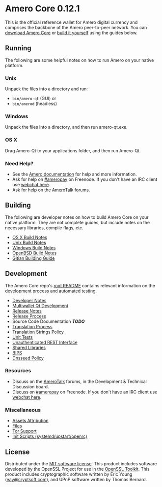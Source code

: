 Amero Core 0.12.1
=====================

This is the official reference wallet for Amero digital currency and comprises the backbone of the Amero peer-to-peer network. You can [download Amero Core](https://www.amero.org/downloads/) or [build it yourself](#building) using the guides below.

Running
---------------------
The following are some helpful notes on how to run Amero on your native platform.

### Unix

Unpack the files into a directory and run:

- `bin/amero-qt` (GUI) or
- `bin/amerod` (headless)

### Windows

Unpack the files into a directory, and then run amero-qt.exe.

### OS X

Drag Amero-Qt to your applications folder, and then run Amero-Qt.

### Need Help?

* See the [Amero documentation](https://ameropay.atlassian.net/wiki/display/DOC)
for help and more information.
* Ask for help on [#ameropay](http://webchat.freenode.net?channels=ameropay) on Freenode. If you don't have an IRC client use [webchat here](http://webchat.freenode.net?channels=ameropay).
* Ask for help on the [AmeroTalk](https://amerotalk.org/) forums.

Building
---------------------
The following are developer notes on how to build Amero Core on your native platform. They are not complete guides, but include notes on the necessary libraries, compile flags, etc.

- [OS X Build Notes](build-osx.md)
- [Unix Build Notes](build-unix.md)
- [Windows Build Notes](build-windows.md)
- [OpenBSD Build Notes](build-openbsd.md)
- [Gitian Building Guide](gitian-building.md)

Development
---------------------
The Amero Core repo's [root README](/README.md) contains relevant information on the development process and automated testing.

- [Developer Notes](developer-notes.md)
- [Multiwallet Qt Development](multiwallet-qt.md)
- [Release Notes](release-notes.md)
- [Release Process](release-process.md)
- Source Code Documentation ***TODO***
- [Translation Process](translation_process.md)
- [Translation Strings Policy](translation_strings_policy.md)
- [Unit Tests](unit-tests.md)
- [Unauthenticated REST Interface](REST-interface.md)
- [Shared Libraries](shared-libraries.md)
- [BIPS](bips.md)
- [Dnsseed Policy](dnsseed-policy.md)

### Resources
* Discuss on the [AmeroTalk](https://amerotalk.org/) forums, in the Development & Technical Discussion board.
* Discuss on [#ameropay](http://webchat.freenode.net/?channels=ameropay) on Freenode. If you don't have an IRC client use [webchat here](http://webchat.freenode.net/?channels=ameropay).

### Miscellaneous
- [Assets Attribution](assets-attribution.md)
- [Files](files.md)
- [Tor Support](tor.md)
- [Init Scripts (systemd/upstart/openrc)](init.md)

License
---------------------
Distributed under the [MIT software license](http://www.opensource.org/licenses/mit-license.php).
This product includes software developed by the OpenSSL Project for use in the [OpenSSL Toolkit](https://www.openssl.org/). This product includes
cryptographic software written by Eric Young ([eay@cryptsoft.com](mailto:eay@cryptsoft.com)), and UPnP software written by Thomas Bernard.
